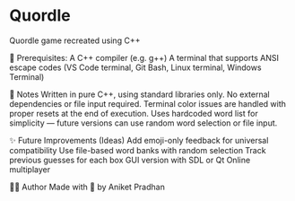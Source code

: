 # Quordle
Quordle game recreated using C++

🔧 Prerequisites:
A C++ compiler (e.g. g++)
A terminal that supports ANSI escape codes (VS Code terminal, Git Bash, Linux terminal, Windows Terminal)

📝 Notes
Written in pure C++, using standard libraries only.
No external dependencies or file input required.
Terminal color issues are handled with proper resets at the end of execution.
Uses hardcoded word list for simplicity — future versions can use random word selection or file input.

✨ Future Improvements (Ideas)
Add emoji-only feedback for universal compatibility
Use file-based word banks with random selection
Track previous guesses for each box
GUI version with SDL or Qt
Online multiplayer

🧑‍💻 Author
Made with 💙 by Aniket Pradhan

